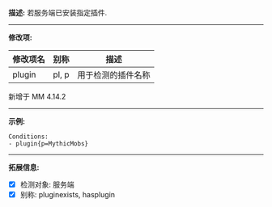 **描述:** 若服务端已安装指定插件.

---

**修改项:**

| 修改项名  | 别称           | 描述                      |
| --------- | -------------- | ------------------------- |
| plugin | pl, p | 用于检测的插件名称 |

新增于 MM 4.14.2

---

**示例:**

```
Conditions:
- plugin{p=MythicMobs}
```

---

**拓展信息:**

- [x] 检测对象: 服务端
- [x] 别称: pluginexists, hasplugin